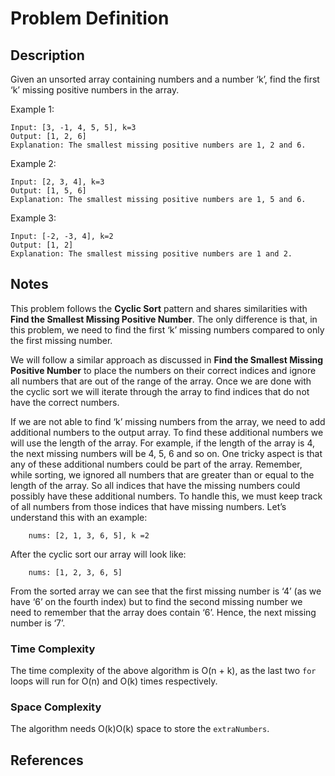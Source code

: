# Problem Definition

## Description

Given an unsorted array containing numbers and a number ‘k’, find the first ‘k’ missing positive numbers in the array.

Example 1:

```plaintext
Input: [3, -1, 4, 5, 5], k=3
Output: [1, 2, 6]
Explanation: The smallest missing positive numbers are 1, 2 and 6.
```

Example 2:

```plaintext
Input: [2, 3, 4], k=3
Output: [1, 5, 6]
Explanation: The smallest missing positive numbers are 1, 5 and 6.
```

Example 3:

```plaintext
Input: [-2, -3, 4], k=2
Output: [1, 2]
Explanation: The smallest missing positive numbers are 1 and 2.
```

## Notes

This problem follows the **Cyclic Sort** pattern and shares similarities with **Find the Smallest Missing Positive Number**. The only difference is that, in this problem, we need to find the first ‘k’ missing numbers compared to only the first missing number.

We will follow a similar approach as discussed in **Find the Smallest Missing Positive Number** to place the numbers on their correct indices and ignore all numbers that are out of the range of the array. Once we are done with the cyclic sort we will iterate through the array to find indices that do not have the correct numbers.

If we are not able to find ‘k’ missing numbers from the array, we need to add additional numbers to the output array. To find these additional numbers we will use the length of the array. For example, if the length of the array is 4, the next missing numbers will be 4, 5, 6 and so on. One tricky aspect is that any of these additional numbers could be part of the array. Remember, while sorting, we ignored all numbers that are greater than or equal to the length of the array. So all indices that have the missing numbers could possibly have these additional numbers. To handle this, we must keep track of all numbers from those indices that have missing numbers. Let’s understand this with an example:

```plaintext
    nums: [2, 1, 3, 6, 5], k =2
```

After the cyclic sort our array will look like:

```plaintext
    nums: [1, 2, 3, 6, 5]
```

From the sorted array we can see that the first missing number is ‘4’ (as we have ‘6’ on the fourth index) but to find the second missing number we need to remember that the array does contain ‘6’. Hence, the next missing number is ‘7’.

### Time Complexity

The time complexity of the above algorithm is O(n + k), as the last two `for` loops will run for O(n) and O(k) times respectively.

### Space Complexity

The algorithm needs O(k)O(k) space to store the `extraNumbers`.

## References
